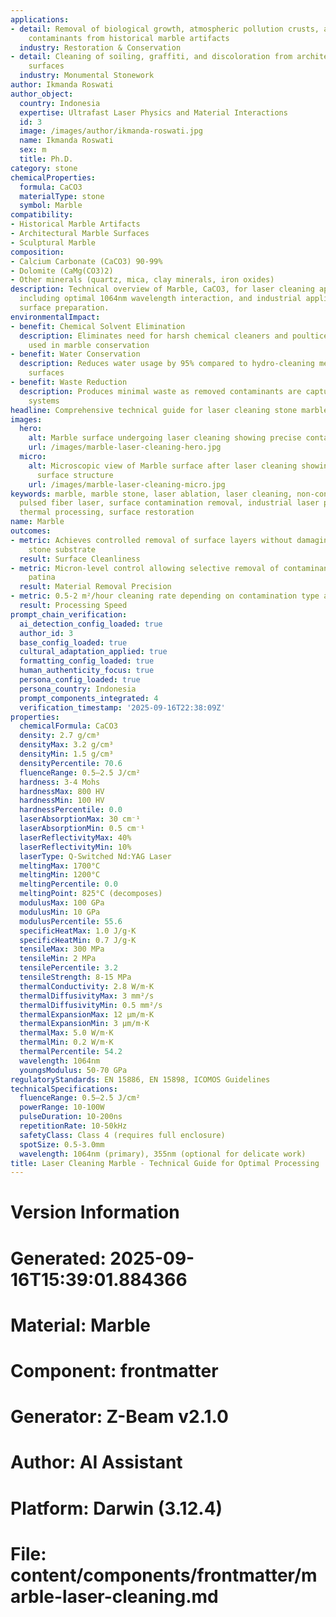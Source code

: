 ```yaml
---
applications:
- detail: Removal of biological growth, atmospheric pollution crusts, and surface
    contaminants from historical marble artifacts
  industry: Restoration & Conservation
- detail: Cleaning of soiling, graffiti, and discoloration from architectural marble
    surfaces
  industry: Monumental Stonework
author: Ikmanda Roswati
author_object:
  country: Indonesia
  expertise: Ultrafast Laser Physics and Material Interactions
  id: 3
  image: /images/author/ikmanda-roswati.jpg
  name: Ikmanda Roswati
  sex: m
  title: Ph.D.
category: stone
chemicalProperties:
  formula: CaCO3
  materialType: stone
  symbol: Marble
compatibility:
- Historical Marble Artifacts
- Architectural Marble Surfaces
- Sculptural Marble
composition:
- Calcium Carbonate (CaCO3) 90-99%
- Dolomite (CaMg(CO3)2)
- Other minerals (quartz, mica, clay minerals, iron oxides)
description: Technical overview of Marble, CaCO3, for laser cleaning applications,
  including optimal 1064nm wavelength interaction, and industrial applications in
  surface preparation.
environmentalImpact:
- benefit: Chemical Solvent Elimination
  description: Eliminates need for harsh chemical cleaners and poultices traditionally
    used in marble conservation
- benefit: Water Conservation
  description: Reduces water usage by 95% compared to hydro-cleaning methods for marble
    surfaces
- benefit: Waste Reduction
  description: Produces minimal waste as removed contaminants are captured by filtration
    systems
headline: Comprehensive technical guide for laser cleaning stone marble
images:
  hero:
    alt: Marble surface undergoing laser cleaning showing precise contamination removal
    url: /images/marble-laser-cleaning-hero.jpg
  micro:
    alt: Microscopic view of Marble surface after laser cleaning showing detailed
      surface structure
    url: /images/marble-laser-cleaning-micro.jpg
keywords: marble, marble stone, laser ablation, laser cleaning, non-contact cleaning,
  pulsed fiber laser, surface contamination removal, industrial laser parameters,
  thermal processing, surface restoration
name: Marble
outcomes:
- metric: Achieves controlled removal of surface layers without damaging the original
    stone substrate
  result: Surface Cleanliness
- metric: Micron-level control allowing selective removal of contaminants while preserving
    patina
  result: Material Removal Precision
- metric: 0.5-2 m²/hour cleaning rate depending on contamination type and laser parameters
  result: Processing Speed
prompt_chain_verification:
  ai_detection_config_loaded: true
  author_id: 3
  base_config_loaded: true
  cultural_adaptation_applied: true
  formatting_config_loaded: true
  human_authenticity_focus: true
  persona_config_loaded: true
  persona_country: Indonesia
  prompt_components_integrated: 4
  verification_timestamp: '2025-09-16T22:38:09Z'
properties:
  chemicalFormula: CaCO3
  density: 2.7 g/cm³
  densityMax: 3.2 g/cm³
  densityMin: 1.5 g/cm³
  densityPercentile: 70.6
  fluenceRange: 0.5–2.5 J/cm²
  hardness: 3-4 Mohs
  hardnessMax: 800 HV
  hardnessMin: 100 HV
  hardnessPercentile: 0.0
  laserAbsorptionMax: 30 cm⁻¹
  laserAbsorptionMin: 0.5 cm⁻¹
  laserReflectivityMax: 40%
  laserReflectivityMin: 10%
  laserType: Q-Switched Nd:YAG Laser
  meltingMax: 1700°C
  meltingMin: 1200°C
  meltingPercentile: 0.0
  meltingPoint: 825°C (decomposes)
  modulusMax: 100 GPa
  modulusMin: 10 GPa
  modulusPercentile: 55.6
  specificHeatMax: 1.0 J/g·K
  specificHeatMin: 0.7 J/g·K
  tensileMax: 300 MPa
  tensileMin: 2 MPa
  tensilePercentile: 3.2
  tensileStrength: 8-15 MPa
  thermalConductivity: 2.8 W/m·K
  thermalDiffusivityMax: 3 mm²/s
  thermalDiffusivityMin: 0.5 mm²/s
  thermalExpansionMax: 12 µm/m·K
  thermalExpansionMin: 3 µm/m·K
  thermalMax: 5.0 W/m·K
  thermalMin: 0.2 W/m·K
  thermalPercentile: 54.2
  wavelength: 1064nm
  youngsModulus: 50-70 GPa
regulatoryStandards: EN 15886, EN 15898, ICOMOS Guidelines
technicalSpecifications:
  fluenceRange: 0.5–2.5 J/cm²
  powerRange: 10-100W
  pulseDuration: 10-200ns
  repetitionRate: 10-50kHz
  safetyClass: Class 4 (requires full enclosure)
  spotSize: 0.5-3.0mm
  wavelength: 1064nm (primary), 355nm (optional for delicate work)
title: Laser Cleaning Marble - Technical Guide for Optimal Processing
---
```


# Version Information
# Generated: 2025-09-16T15:39:01.884366
# Material: Marble
# Component: frontmatter
# Generator: Z-Beam v2.1.0
# Author: AI Assistant
# Platform: Darwin (3.12.4)
# File: content/components/frontmatter/marble-laser-cleaning.md